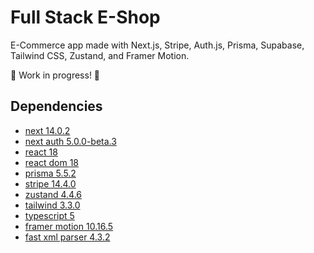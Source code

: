 # Full Stack E-Shop

E-Commerce app made with Next.js, Stripe, Auth.js, Prisma, Supabase, Tailwind CSS, Zustand, and Framer Motion.

🚧 Work in progress! 🚧

## Dependencies

- [next 14.0.2](https://www.npmjs.com/package/next)
- [next auth 5.0.0-beta.3](https://www.npmjs.com/package/next-auth)
- [react 18](https://www.npmjs.com/package/react)
- [react dom 18](https://www.npmjs.com/package/react-dom)
- [prisma 5.5.2](https://www.npmjs.com/package/prisma)
- [stripe 14.4.0](https://www.npmjs.com/package/stripe)
- [zustand 4.4.6](https://www.npmjs.com/package/zustand)
- [tailwind 3.3.0](https://www.npmjs.com/package/tailwindcss)
- [typescript 5](https://www.npmjs.com/package/typescript)
- [framer motion 10.16.5](https://www.npmjs.com/package/framer-motion)
- [fast xml parser 4.3.2](https://www.npmjs.com/package/fast-xml-parser)
